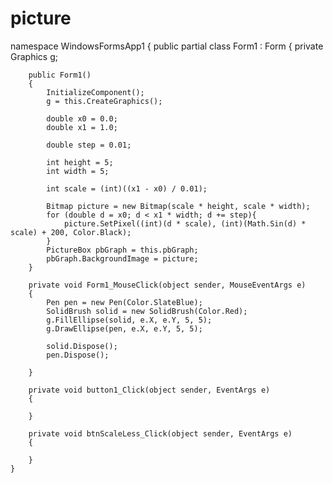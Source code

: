 # picture

namespace WindowsFormsApp1
{
	public partial class Form1 : Form
	{
		private Graphics g;

		public Form1()
		{
			InitializeComponent();
			g = this.CreateGraphics();

			double x0 = 0.0;
			double x1 = 1.0;

			double step = 0.01;

			int height = 5;
			int width = 5;

			int scale = (int)((x1 - x0) / 0.01);

			Bitmap picture = new Bitmap(scale * height, scale * width);
			for (double d = x0; d < x1 * width; d += step){
				picture.SetPixel((int)(d * scale), (int)(Math.Sin(d) * scale) + 200, Color.Black);
			}
			PictureBox pbGraph = this.pbGraph;
			pbGraph.BackgroundImage = picture;
		}

		private void Form1_MouseClick(object sender, MouseEventArgs e)
		{
			Pen pen = new Pen(Color.SlateBlue);
			SolidBrush solid = new SolidBrush(Color.Red);
			g.FillEllipse(solid, e.X, e.Y, 5, 5);
			g.DrawEllipse(pen, e.X, e.Y, 5, 5);

			solid.Dispose();
			pen.Dispose();

		}

		private void button1_Click(object sender, EventArgs e)
		{

		}

		private void btnScaleLess_Click(object sender, EventArgs e)
		{

		}
	}
